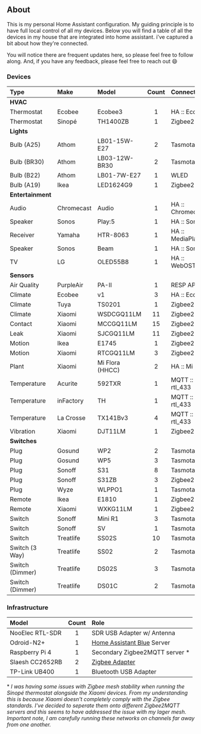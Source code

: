 ## About

This is my personal Home Assistant configuration. My guiding principle is to have
full local control of all my devices. Below you will find a table of all the devices
in my house that are integrated into home assistant. i've captured a bit about how
they're connected.

You will notice there are frequent updates here, so please feel free to follow along.
And, if you have any feedback, please feel free to reach out :smile:

### Devices

| Type              | Make       | Model           | Count | Connectivity       |
| :---              | :---       | :---            | :--:  | :--                |
| **HVAC**                                                                      |
| Thermostat        | Ecobee     | Ecobee3         | 1     | HA :: Ecobee       |
| Thermostat        | Sinopé     | TH1400ZB        | 1     | Zigbee2MQTT        |
| **Lights**                                                                    |
| Bulb (A25)        | Athom      | LB01-15W-E27    | 2     | Tasmota            |
| Bulb (BR30)       | Athom      | LB03-12W-BR30   | 2     | Tasmota            |
| Bulb (B22)        | Athom      | LB01-7W-E27     | 1     | WLED               |
| Bulb (A19)        | Ikea       | LED1624G9       | 1     | Zigbee2MQTT        |
| **Entertainment**                                                             |
| Audio             | Chromecast | Audio           | 1     | HA :: Chromecast   |
| Speaker           | Sonos      | Play:5          | 1     | HA :: Sonos        |
| Receiver          | Yamaha     | HTR-8063        | 1     | HA :: MediaPlayers |
| Speaker           | Sonos      | Beam            | 1     | HA :: Sonos        |
| TV                | LG         | OLED55B8        | 1     | HA :: WebOSTV      |
| **Sensors**                                                                   |
| Air Quality       | PurpleAir  | PA-II           | 1     | RESP API           |
| Climate           | Ecobee     | v1              | 3     | HA :: Ecobee       |
| Climate           | Tuya       | TS0201          | 1     | Zigbee2MQTT        |
| Climate           | Xiaomi     | WSDCGQ11LM      | 11    | Zigbee2MQTT        |
| Contact           | Xiaomi     | MCCGQ11LM       | 15    | Zigbee2MQTT        |
| Leak              | Xiaomi     | SJCGQ11LM       | 11    | Zigbee2MQTT        |
| Motion            | Ikea       | E1745           | 1     | Zigbee2MQTT        |
| Motion            | Xiaomi     | RTCGQ11LM       | 3     | Zigbee2MQTT        |
| Plant             | Xiaomi     | Mi Flora (HHCC) | 2     | HA :: Mi Flora     |
| Temperature       | Acurite    | 592TXR          | 1     | MQTT :: rtl_433    |
| Temperature       | inFactory  | TH              | 1     | MQTT :: rtl_433    |
| Temperature       | La Crosse  | TX141Bv3        | 4     | MQTT :: rtl_433    |
| Vibration         | Xiaomi     | DJT11LM         | 1     | Zigbee2MQTT        |
| **Switches**                                                                  |
| Plug              | Gosund     | WP2             | 2     | Tasmota            |
| Plug              | Gosund     | WP5             | 3     | Tasmota            |
| Plug              | Sonoff     | S31             | 8     | Tasmota            |
| Plug              | Sonoff     | S31ZB           | 3     | Zigbee2MQTT        |
| Plug              | Wyze       | WLPPO1          | 1     | Tasmota            |
| Remote            | Ikea       | E1810           | 1     | Zigbee2MQTT        |
| Remote            | Xiaomi     | WXKG11LM        | 1     | Zigbee2MQTT        |
| Switch            | Sonoff     | Mini R1         | 3     | Tasmota            |
| Switch            | Sonoff     | SV              | 1     | Tasmota            |
| Switch            | Treatlife  | SS02S           | 10    | Tasmota            |
| Switch (3 Way)    | Treatlife  | SS02            | 2     | Tasmota            |
| Switch (Dimmer)   | Treatlife  | DS02S           | 3     | Tasmota            |
| Switch (Dimmer)   | Treatlife  | DS01C           | 2     | Tasmota            |

 ### Infrastructure

 | Model           | Count | Role                                                              |
 | :---            | :--:  | :---                                                              |
 | NooElec RTL-SDR | 1     | SDR USB Adapter w/ Antenna                                        |
 | Odroid-N2+      | 1     | [Home Assistant Blue](https://www.home-assistant.io/blue/) Server | 
 | Raspberry Pi 4  | 1     | Secondary Zigbee2MQTT server *                                    |
 | Slaesh CC2652RB | 2     | [Zigbee Adapter ](https://slae.sh/projects/cc2652/)               |
 | TP-Link UB400   | 1     | Bluetooth USB Adapter                                             |

 \* *I was having some issues with Zigbee mesh stability when running the Sinopé thermostat
 alongside the Xiaomi devices. From my understanding this is because Xiaomi doesn't completely
 comply with the Zigbee standards. I've decided to seperate them onto different Zigbee2MQTT
 servers and this seems to have addressed the issue with my lager mesh. Important note, I
 am carefully running these networks on channels far away from one another.*
